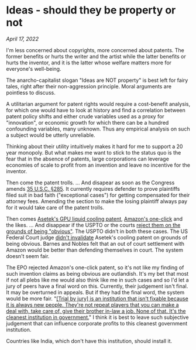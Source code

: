 # Ideas - should they be property or not

*April 17, 2022*

I'm less concerned about copyrights, more concerned about patents. The former benefits or hurts the writer and the artist while the latter benefits or hurts the inventor, and it is the latter whose welfare matters more for everyone's well-being.

The anarcho-capitalist slogan "Ideas are NOT property" is best left for fairy tales, right after their non-aggression principle. Moral arguments are pointless to discuss.

A utilitarian argument for patent rights would require a cost-benefit analysis, for which one would have to look at history and find a correlation between patent policy shifts and either crude variables used as a proxy for \"innovation\", or economic growth for which there can be a hundred confounding variables, many unknown. Thus any empirical analysis on such a subject would be utterly unreliable.

Thinking about their utility intuitively makes it hard for me to support a 20 year monopoly. But what makes me want to stick to the status quo is the fear that in the absence of patents, large corporations can leverage economies of scale to profit from an invention and leave no incentive for the inventor. 

Then come the patent trolls. ... And disapear as soon as the Congress amends [35 U.S.C. §285](https://blog.jipel.law.nyu.edu/2014/01/loser-pays-in-patent-litigation/). It currently requires defender to prove plaintiffs filed suit in bad faith (\"exceptional cases\") for getting compensated for their attorney fees. Amending the section to make the losing plaintiff always pay for it would take care of the patent trolls.

Then comes [Asetek's GPU liquid cooling patent](https://patft.uspto.gov/netacgi/nph-Parser?Sect1=PTO1&Sect2=HITOFF&d=PALL&p=1&u=%2Fnetahtml%2FPTO%2Fsrchnum.htm&r=1&f=G&l=50&s1=8755179.PN.&OS=PN/8755179&RS=PN/8755179), [Amazon's one-click](https://worldwide.espacenet.com/patent/search/family/025457073/publication/US5960411A?q=pn%3DUS5960411) and the likes. ... And disappear if the USPTO or the courts [reject them on the grounds of being "obvious"](https://www.law.cornell.edu/uscode/text/35/103). The USPTO didn't in both these cases. The US Federal Court judge [didn't invalidate](https://www.finnegan.com/en/firm/news/judge-says-cmi-can-t-invalidate-asetek-cooling-patents.html) Asetek's cooling patent on grounds of being obvious. Barnes and Nobles felt that an out of court settlement with Amazon would be better than defending themselves in court. The system doesn't seem fair. 

The EPO rejected Amazon's one-click patent, so it's not like my finding of such invention claims as being obvious are outlandish. It's my bet that most if not all plebs like me would also think like me in such cases and so I'd let a jury of peers have a final word on this. Currently, their judgement isn't final. It may be overturned in appeals. But if they had the final word, the system would be more fair. "[\[Trial by jury\] is an institution that isn't fixable because it is always new people. They're not repeat players that you can make a deal with, take care of, give their brother in-law a job. None of that. It's the cleanest institution in government.](https://youtu.be/Q5FAG68zW7U)" I think it is best to leave such subjective judgement that can influence corporate profits to this cleanest government institution.

Countries like India, which don't have this institution, should install it.
